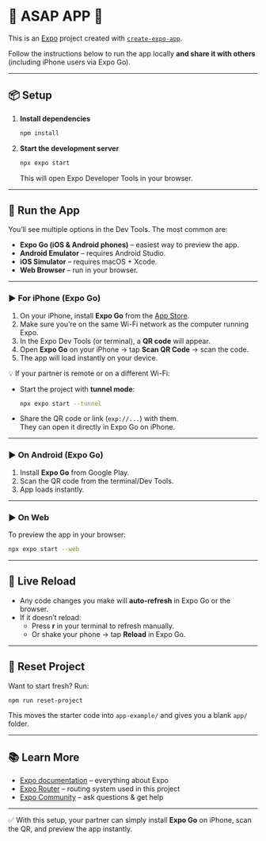 # 🚀 ASAP APP 👋

This is an [Expo](https://expo.dev) project created with [`create-expo-app`](https://www.npmjs.com/package/create-expo-app).

Follow the instructions below to run the app locally **and share it with others** (including iPhone users via Expo Go).

---

## 📦 Setup

1. **Install dependencies**

   ```bash
   npm install
   ```

2. **Start the development server**
   ```bash
   npx expo start
   ```
   This will open Expo Developer Tools in your browser.

---

## 📱 Run the App

You’ll see multiple options in the Dev Tools. The most common are:

- **Expo Go (iOS & Android phones)** – easiest way to preview the app.
- **Android Emulator** – requires Android Studio.
- **iOS Simulator** – requires macOS + Xcode.
- **Web Browser** – run in your browser.

---

### ▶️ For iPhone (Expo Go)

1. On your iPhone, install **Expo Go** from the [App Store](https://expo.dev/go).
2. Make sure you’re on the same Wi-Fi network as the computer running Expo.
3. In the Expo Dev Tools (or terminal), a **QR code** will appear.
4. Open **Expo Go** on your iPhone → tap **Scan QR Code** → scan the code.
5. The app will load instantly on your device.

💡 If your partner is remote or on a different Wi-Fi:

- Start the project with **tunnel mode**:
  ```bash
  npx expo start --tunnel
  ```
- Share the QR code or link (`exp://...`) with them.  
  They can open it directly in Expo Go on iPhone.

---

### ▶️ On Android (Expo Go)

1. Install **Expo Go** from Google Play.
2. Scan the QR code from the terminal/Dev Tools.
3. App loads instantly.

---

### ▶️ On Web

To preview the app in your browser:

```bash
npx expo start --web
```

---

## 🔄 Live Reload

- Any code changes you make will **auto-refresh** in Expo Go or the browser.
- If it doesn’t reload:
  - Press **r** in your terminal to refresh manually.
  - Or shake your phone → tap **Reload** in Expo Go.

---

## 🧹 Reset Project

Want to start fresh? Run:

```bash
npm run reset-project
```

This moves the starter code into `app-example/` and gives you a blank `app/` folder.

---

## 📚 Learn More

- [Expo documentation](https://docs.expo.dev/) – everything about Expo
- [Expo Router](https://docs.expo.dev/router/introduction/) – routing system used in this project
- [Expo Community](https://chat.expo.dev) – ask questions & get help

---

✅ With this setup, your partner can simply install **Expo Go** on iPhone, scan the QR, and preview the app instantly.
